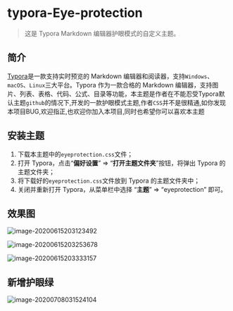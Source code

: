 # typora-Eye-protection

> 这是 Typora Markdown 编辑器护眼模式的自定义主题。

## 简介

[Typora](https://www.typora.io/)是一款支持实时预览的 Markdown 编辑器和阅读器，支持`Windows`、`macOS`、`Linux`三大平台。Typora 作为一款合格的 Markdown 编辑器，支持图片、列表、表格、代码、公式、目录等功能，本主题是作者在不能忍受Typora默认主题`github`的情况下,开发的一款护眼模式主题,作者`CSS`并不是很精通,如你发现本项目BUG,欢迎指正,也欢迎你加入本项目,同时也希望你可以喜欢本主题

## 安装主题

1. 下载本主题中的`eyeprotection.css`文件；
2. 打开 Typora，点击“**偏好设置**” => “**打开主题文件夹**”按钮，将弹出 Typora 的主题文件夹；
3. 将下载好的`eyeprotection.css`文件放到 Typora 的主题文件夹中；
4. 关闭并重新打开 Typora，从菜单栏中选择 “**主题**” => “eyeprotection”  即可。

## 效果图

![image-20200615203123492](https://gitee.com/wang_lianjie/img/raw/master/img/20200615203123.png)

![image-20200615203253678](https://gitee.com/wang_lianjie/img/raw/master/img/20200615203253.png)

![image-20200615203333157](https://gitee.com/wang_lianjie/img/raw/master/img/20200615203333.png)

## 新增护眼绿

![image-20200708031524104](https://gitee.com/wang_lianjie/img/raw/master/img/20200708031524.png)